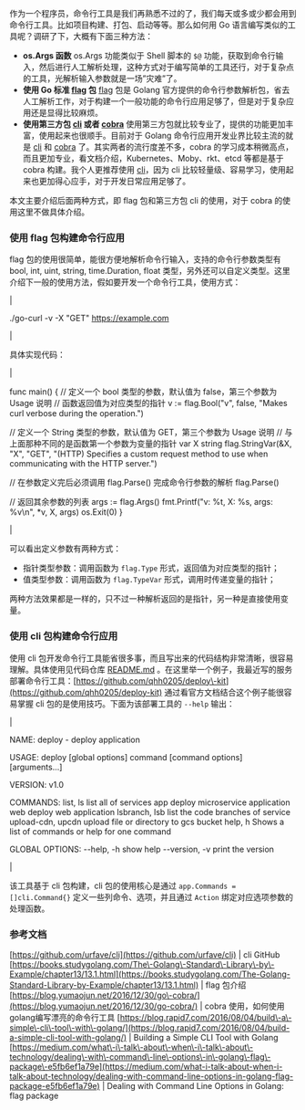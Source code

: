 作为一个程序员，命令行工具是我们再熟悉不过的了，我们每天或多或少都会用到命令行工具。比如项目构建、打包、启动等等。那么如何用 Go 语言编写类似的工具呢？调研了下，大概有下面三种方法：

*   **os.Args 函数**
    os.Args 功能类似于 Shell 脚本的 `$@` 功能，获取到命令行输入，然后进行人工解析处理，这种方式对于编写简单的工具还行，对于复杂点的工具，光解析输入参数就是一场”灾难”了。
*   **使用 Go 标准 [flag](https://go-zh.org/pkg/flag/) 包**
    [flag](https://go-zh.org/pkg/flag/) 包是 Golang 官方提供的命令行参数解析包，省去人工解析工作，对于构建一个一般功能的命令行应用足够了，但是对于复杂应用还是显得比较麻烦。
*   **使用第三方包 [cli](https://github.com/urfave/cli) 或者 [cobra](https://github.com/spf13/cobra)**
    使用第三方包就比较专业了，提供的功能更加丰富，使用起来也很顺手。目前对于 Golang 命令行应用开发业界比较主流的就是 [cli](https://github.com/urfave/cli) 和 [cobra](https://github.com/spf13/cobra) 了。其实两者的流行度差不多，cobra 的学习成本稍微高点，而且更加专业，看文档介绍，Kubernetes、Moby、rkt、etcd 等都是基于 cobra 构建。我个人更推荐使用 [cli](https://github.com/urfave/cli)，因为 cli 比较轻量级、容易学习，使用起来也更加得心应手，对于开发日常应用足够了。

本文主要介绍后面两种方式，即 flag 包和第三方包 cli 的使用，对于 cobra 的使用这里不做具体介绍。

### [](#使用-flag-包构建命令行应用 "使用 flag 包构建命令行应用")使用 flag 包构建命令行应用

flag 包的使用很简单，能很方便地解析命令行输入，支持的命令行参数类型有 bool, int, uint, string, time.Duration, float 类型，另外还可以自定义类型。这里介绍下一般的使用方法，假如要开发一个命令行工具，使用方式：

|


./go\-curl \-v \-X "GET" https://example.com

 |

具体实现代码：

 |

func main() {
 // 定义一个 bool 类型的参数，默认值为 false，第三个参数为 Usage 说明
 // 函数返回值为对应类型的指针
 v := flag.Bool("v", false, "Makes  curl  verbose  during the operation.")

 // 定义一个 String 类型的参数，默认值为 GET，第三个参数为 Usage 说明
 // 与上面那种不同的是函数第一个参数为变量的指针
 var X string
 flag.StringVar(&X, "X", "GET", "(HTTP) Specifies a custom request method to use when communicating with the HTTP server.")

 // 在参数定义完后必须调用 flag.Parse() 完成命令行参数的解析
 flag.Parse()

 // 返回其余参数的列表
 args := flag.Args()
 fmt.Printf("v: %t, X: %s, args: %v\\n", \*v, X, args)
 os.Exit(0)
}

 |

可以看出定义参数有两种方式：

*   指针类型参数：调用函数为 `flag.Type` 形式，返回值为对应类型的指针；
*   值类型参数：调用函数为 `flag.TypeVar` 形式，调用时传递变量的指针；

两种方法效果都是一样的，只不过一种解析返回的是指针，另一种是直接使用变量。

### [](#使用-cli-包构建命令行应用 "使用 cli 包构建命令行应用")使用 cli 包构建命令行应用

使用 cli 包开发命令行工具能省很多事，而且写出来的代码结构非常清晰，很容易理解。具体使用见代码仓库 [README.md](https://github.com/urfave/cli) 。在这里举一个例子，我最近写的服务部署命令行工具：[https://github.com/qhh0205/deploy\-kit](https://github.com/qhh0205/deploy-kit) 通过看官方文档结合这个例子能很容易掌握 cli 包的是使用技巧。下面为该部署工具的 `--help` 输出：


 |

NAME:
 deploy \- deploy application

USAGE:
 deploy \[global options\] command \[command options\] \[arguments...\]

VERSION:
 v1.0

COMMANDS:
 list, ls           list all of services
 app                deploy microservice application
 web                deploy web application
 lsbranch, lsb      list the code branches of service
 upload\-cdn, upcdn  upload file or directory to gcs bucket
 help, h            Shows a list of commands or help for one command

GLOBAL OPTIONS:
 \-\-help, \-h     show help
 \-\-version, \-v  print the version

 |

该工具基于 cli 包构建，cli 包的使用核心是通过 `app.Commands = []cli.Command{}` 定义一些列命令、选项，并且通过 `Action` 绑定对应选项参数的处理函数。

### [](#参考文档 "参考文档")参考文档

[https://github.com/urfave/cli](https://github.com/urfave/cli) | cli GitHub
[https://books.studygolang.com/The\-Golang\-Standard\-Library\-by\-Example/chapter13/13.1.html](https://books.studygolang.com/The-Golang-Standard-Library-by-Example/chapter13/13.1.html) | flag 包介绍
[https://blog.yumaojun.net/2016/12/30/go\-cobra/](https://blog.yumaojun.net/2016/12/30/go-cobra/) | cobra 使用，如何使用golang编写漂亮的命令行工具
[https://blog.rapid7.com/2016/08/04/build\-a\-simple\-cli\-tool\-with\-golang/](https://blog.rapid7.com/2016/08/04/build-a-simple-cli-tool-with-golang/) | Building a Simple CLI Tool with Golang
[https://medium.com/what\-i\-talk\-about\-when\-i\-talk\-about\-technology/dealing\-with\-command\-line\-options\-in\-golang\-flag\-package\-e5fb6ef1a79e](https://medium.com/what-i-talk-about-when-i-talk-about-technology/dealing-with-command-line-options-in-golang-flag-package-e5fb6ef1a79e) | Dealing with Command Line Options in Golang: flag package